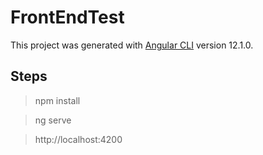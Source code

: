 # FrontEndTest

This project was generated with [Angular CLI](https://github.com/angular/angular-cli) version 12.1.0.

## Steps

>npm install

>ng serve

>http://localhost:4200
